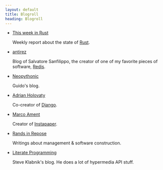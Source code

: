 ```yaml
---
layout: default
title: Blogroll
heading: Blogroll
---
```


* [This week in Rust](http://www.this-week-in-rust.org)

  Weekly report about the state of [Rust](http://rust-lang.org).

* [antirez](http://antirez.com)

  Blog of Salvatore Sanfilippo, the creator of one of my favorite pieces
  of software, [Redis](http://redis.io).

* [Neopythonic](http://neopythonic.blogspot.com/)

  Guido's blog.

* [Adrian Holovaty](http://www.holovaty.com/)

  Co-creator of [Django](http://djangoproject.com).

* [Marco Ament](http://www.marco.org/)

  Creator of [Instapaper](http://www.instapaper.com/).

* [Rands in Repose](http://www.randsinrepose.com/)

  Writings about management & software construction.

* [Literate Programming](http://blog.steveklabnik.com/)

  Steve Klabnik's blog.  He does a lot of hypermedia API stuff.

